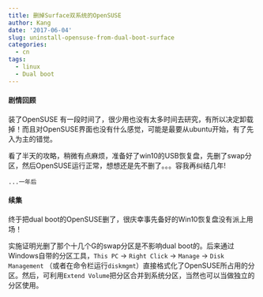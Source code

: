 ```yaml
---
title: 删掉Surface双系统的OpenSUSE
author: Kang
date: '2017-06-04'
slug: uninstall-opensuse-from-dual-boot-surface
categories:
  - cn
tags:
  - linux
  - Dual boot
---
```



#### 剧情回顾

装了OpenSUSE 有一段时间了，很少用也没有太多时间去研究，有所以决定卸载掉！而且对OpenSUSE界面也没有什么感觉，可能是最要从ubuntu开始，有了先入为主的错觉。

看了半天的攻略，稍微有点麻烦，准备好了win10的USB恢复盘，先删了swap分区，然后OpenSUSE运行正常，想想还是先不删了。。。容我再纠结几年!


`...一年后`

#### 续集

终于把dual boot的OpenSUSE删了，很庆幸事先备好的Win10恢复盘没有派上用场！

实施证明光删了那个十几个G的swap分区是不影响dual boot的。后来通过Windows自带的分区工具，`This PC` -> `Right Click` -> `Manage` -> `Disk Management` （或者在命令栏运行`diskmgmt`）直接格式化了OpenSUSE所占用的分区。然后，可利用`Extend Volume`把分区合并到系统分区，当然也可以当做独立的分区使用。